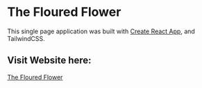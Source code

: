 # The Floured Flower

This single page application was built with [Create React App](https://github.com/facebook/create-react-app), and TailwindCSS. 

## Visit Website here:
[The Floured Flower](https://www.theflouredflower.com/)

